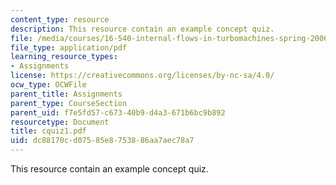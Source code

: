 ```yaml
---
content_type: resource
description: This resource contain an example concept quiz.
file: /media/courses/16-540-internal-flows-in-turbomachines-spring-2006/dc88170cd07585e8753886aa7aec78a7_cquiz1.pdf
file_type: application/pdf
learning_resource_types:
- Assignments
license: https://creativecommons.org/licenses/by-nc-sa/4.0/
ocw_type: OCWFile
parent_title: Assignments
parent_type: CourseSection
parent_uid: f7e5fd57-c673-40b9-d4a3-671b6bc9b892
resourcetype: Document
title: cquiz1.pdf
uid: dc88170c-d075-85e8-7538-86aa7aec78a7
---
```

This resource contain an example concept quiz.